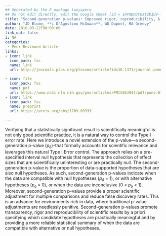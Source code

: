 ```yaml
---
## Generated by the R package lazyapero
## Do not edit directly, edit the Google Sheet [id = 1HPQDH3tOXtZb1DV--8wR9CKAzUz5aywWc2vM3OQ5SrU]
title: "Second-generation p-values: Improved rigor, reproducibility, & transparency in statistical analyses"
author: "JD Blume, **L D'Agostino McGowan**, WD Dupont, RA Greevy"
date: 2018-03-22T00:00:00
link_out: false
i: NA
categories:
 - Peer Reviewed Article
links:
- icon: link
  icon_pack: fas
  name: link
  url: http://journals.plos.org/plosone/article?id=10.1371/journal.pone.0188299

- icon: file
  icon_pack: fas
  name: pdf
  url: https://www.ncbi.nlm.nih.gov/pmc/articles/PMC5863943/pdf/pone.0188299.pdf
- icon: link
  icon_pack: fas
  name: preprint
  url: https://arxiv.org/abs/1709.09333

---
```


Verifying that a statistically significant result is scientifically meaningful is not only good scientific practice, it is a natural way to control the Type I error rate. Here we introduce a novel extension of the p-value—a second-generation p-value ($p_δ$)–that formally accounts for scientific relevance and leverages this natural Type I Error control. The approach relies on a pre-specified interval null hypothesis that represents the collection of effect sizes that are scientifically uninteresting or are practically null. The second-generation p-value is the proportion of data-supported hypotheses that are also null hypotheses. As such, second-generation p-values indicate when the data are compatible with null hypotheses ($p_δ$ = 1), or with alternative hypotheses ($p_δ$ = 0), or when the data are inconclusive (0 < $p_δ$ < 1). Moreover, second-generation p-values provide a proper scientific adjustment for multiple comparisons and reduce false discovery rates. This is an advance for environments rich in data, where traditional p-value adjustments are needlessly punitive. Second-generation p-values promote transparency, rigor and reproducibility of scientific results by a priori specifying which candidate hypotheses are practically meaningful and by providing a more reliable statistical summary of when the data are compatible with alternative or null hypotheses.

